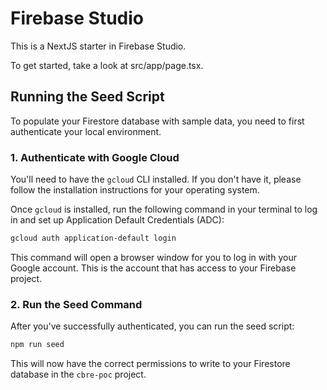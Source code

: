 # Firebase Studio

This is a NextJS starter in Firebase Studio.

To get started, take a look at src/app/page.tsx.

## Running the Seed Script

To populate your Firestore database with sample data, you need to first authenticate your local environment.

### 1. Authenticate with Google Cloud

You'll need to have the `gcloud` CLI installed. If you don't have it, please follow the installation instructions for your operating system.

Once `gcloud` is installed, run the following command in your terminal to log in and set up Application Default Credentials (ADC):

```bash
gcloud auth application-default login
```

This command will open a browser window for you to log in with your Google account. This is the account that has access to your Firebase project.

### 2. Run the Seed Command

After you've successfully authenticated, you can run the seed script:

```bash
npm run seed
```

This will now have the correct permissions to write to your Firestore database in the `cbre-poc` project.
